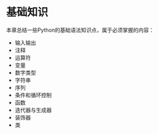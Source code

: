 # 基础知识

本章总结一些Python的基础语法知识点，属于必须掌握的内容：

* 输入输出
* 注释
* 运算符
* 变量
* 数字类型
* 字符串
* 序列
* 条件和循环控制
* 函数
* 迭代器与生成器
* 装饰器
* 类



